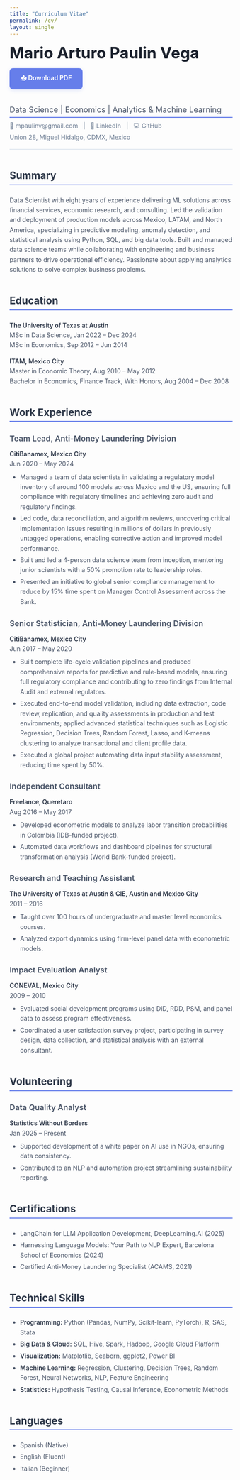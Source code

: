 ```yaml
---
title: "Curriculum Vitae"
permalink: /cv/
layout: single
---
```


<div style="display: flex; justify-content: space-between; align-items: center; margin-bottom: 2.5em; flex-wrap: wrap; gap: 1em;">
  <h1 style="margin: 0; font-size: 2.2rem; font-weight: 700; color: #1a202c;">Mario Arturo Paulin Vega</h1>
  <a href="/assets/files/cv_mapv_0625_ats.pdf" download style="background: #667eea; color: white; padding: 12px 24px; border-radius: 8px; text-decoration: none; font-weight: 600; box-shadow: 0 2px 8px rgba(102, 126, 234, 0.2); transition: all 0.3s ease;">
    📥 Download PDF
  </a>
</div>

<div style="border-bottom: 2px solid #e2e8f0; margin-bottom: 2em; padding-bottom: 1em;">
  <h2 style="color: #4a5568; font-size: 1.1rem; font-weight: 400; margin: 0;">Data Science | Economics | Analytics & Machine Learning</h2>
  <p style="color: #718096; margin: 0.5em 0 0 0;">
    📧 mpaulinv@gmail.com &nbsp; | &nbsp;
    🔗 <a href="https://www.linkedin.com/in/mario-paulin-vega/" style="color: #718096; text-decoration: none;">LinkedIn</a> &nbsp; | &nbsp;
    💻 <a href="https://github.com/mpaulinv" style="color: #718096; text-decoration: none;">GitHub</a>
  </p>
  <p style="color: #718096; margin: 0.3em 0 0 0;">
    Union 28, Miguel Hidalgo, CDMX, Mexico
  </p>
</div>

## Summary

Data Scientist with eight years of experience delivering ML solutions across financial services, economic research, and consulting. Led the validation and deployment of production models across Mexico, LATAM, and North America, specializing in predictive modeling, anomaly detection, and statistical analysis using Python, SQL, and big data tools. Built and managed data science teams while collaborating with engineering and business partners to drive operational efficiency. Passionate about applying analytics solutions to solve complex business problems.

## Education

**The University of Texas at Austin**  
MSc in Data Science, Jan 2022 – Dec 2024  
MSc in Economics, Sep 2012 – Jun 2014  

**ITAM, Mexico City**  
Master in Economic Theory, Aug 2010 – May 2012  
Bachelor in Economics, Finance Track, With Honors, Aug 2004 – Dec 2008

## Work Experience

### Team Lead, Anti-Money Laundering Division  
**CitiBanamex, Mexico City**  
Jun 2020 – May 2024  
- Managed a team of data scientists in validating a regulatory model inventory of around 100 models across Mexico and the US, ensuring full compliance with regulatory timelines and achieving zero audit and regulatory findings.
- Led code, data reconciliation, and algorithm reviews, uncovering critical implementation issues resulting in millions of dollars in previously untagged operations, enabling corrective action and improved model performance.
- Built and led a 4-person data science team from inception, mentoring junior scientists with a 50% promotion rate to leadership roles.
- Presented an initiative to global senior compliance management to reduce by 15% time spent on Manager Control Assessment across the Bank.

### Senior Statistician, Anti-Money Laundering Division  
**CitiBanamex, Mexico City**  
Jun 2017 – May 2020  
- Built complete life-cycle validation pipelines and produced comprehensive reports for predictive and rule-based models, ensuring full regulatory compliance and contributing to zero findings from Internal Audit and external regulators.
- Executed end-to-end model validation, including data extraction, code review, replication, and quality assessments in production and test environments; applied advanced statistical techniques such as Logistic Regression, Decision Trees, Random Forest, Lasso, and K-means clustering to analyze transactional and client profile data.
- Executed a global project automating data input stability assessment, reducing time spent by 50%.

### Independent Consultant  
**Freelance, Queretaro**  
Aug 2016 – May 2017  
- Developed econometric models to analyze labor transition probabilities in Colombia (IDB-funded project).
- Automated data workflows and dashboard pipelines for structural transformation analysis (World Bank-funded project).

### Research and Teaching Assistant  
**The University of Texas at Austin & CIE, Austin and Mexico City**  
2011 – 2016  
- Taught over 100 hours of undergraduate and master level economics courses.
- Analyzed export dynamics using firm-level panel data with econometric models.

### Impact Evaluation Analyst  
**CONEVAL, Mexico City**  
2009 – 2010  
- Evaluated social development programs using DiD, RDD, PSM, and panel data to assess program effectiveness.
- Coordinated a user satisfaction survey project, participating in survey design, data collection, and statistical analysis with an external consultant.

## Volunteering

### Data Quality Analyst  
**Statistics Without Borders**  
Jan 2025 – Present  
- Supported development of a white paper on AI use in NGOs, ensuring data consistency.
- Contributed to an NLP and automation project streamlining sustainability reporting.

## Certifications

- LangChain for LLM Application Development, DeepLearning.AI (2025)
- Harnessing Language Models: Your Path to NLP Expert, Barcelona School of Economics (2024)
- Certified Anti-Money Laundering Specialist (ACAMS, 2021)

## Technical Skills

- **Programming:** Python (Pandas, NumPy, Scikit-learn, PyTorch), R, SAS, Stata
- **Big Data & Cloud:** SQL, Hive, Spark, Hadoop, Google Cloud Platform
- **Visualization:** Matplotlib, Seaborn, ggplot2, Power BI
- **Machine Learning:** Regression, Clustering, Decision Trees, Random Forest, Neural Networks, NLP, Feature Engineering
- **Statistics:** Hypothesis Testing, Causal Inference, Econometric Methods

## Languages

- Spanish (Native)
- English (Fluent)
- Italian (Beginner)

<style>
/* Professional styling for CV */
h2 {
  color: #2d3748;
  font-size: 1.4rem;
  font-weight: 700;
  margin: 2em 0 1em 0;
  border-bottom: 2px solid #667eea;
  padding-bottom: 0.3em;
}

h3 {
  color: #4a5568;
  font-size: 1.1rem;
  font-weight: 600;
  margin: 1.5em 0 0.5em 0;
}

strong {
  color: #2d3748;
  font-weight: 600;
}

p, li {
  color: #4a5568;
  line-height: 1.6;
  margin-bottom: 0.5em;
}

ul {
  margin: 0.5em 0 1.5em 0;
}

li {
  margin-bottom: 0.3em;
}

/* Hover effect for download button */
a[download]:hover {
  background: #5a67d8 !important;
  transform: translateY(-2px);
  box-shadow: 0 4px 12px rgba(102, 126, 234, 0.3) !important;
}
</style>
